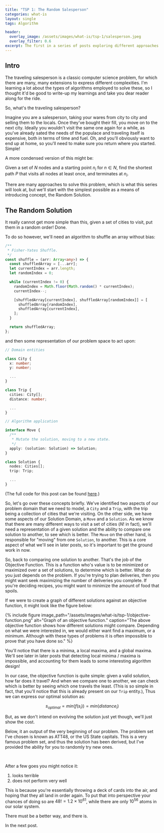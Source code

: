 ```yaml
---
title: "TSP 1: The Random Salesperson"
categories: what-is
layout: single
tags: Algorithm

header:
  overlay_image: /assets/images/what-is/tsp-1/salesperson.jpeg
  overlay_filter: 0.6
excerpt: The first in a series of posts exploring different approaches to tackling the famous Traveling Salesperson problem.
---
```


## Intro

The traveling salesperson is a classic computer science problem, for which there are many, many extensions to express different complexities. I'm learning a lot about the types of algorithms employed to solve these, so I thought it'd be good to write-up my learnings and take you dear reader along for the ride.

So, what's the traveling salesperson?

Imagine you are a salesperson, taking your wares from city to city and selling them to the locals. Once they've bought their fill, you move on to the next city. Ideally you wouldn't visit the same one again for a while, as you've already sated the needs of the populace and traveling itself is expensive, both in terms of time and fuel. Oh, and you'll obviously want to end up at home, so you'll need to make sure you return where you started. Simple!

A more condensed version of this might be:

Given a set of $N$ nodes and a starting point $n_i$ for $n \in N$, find the shortest path $P$ that visits all nodes at least once, and terminates at $n_i$.

There are many approaches to solve this problem, which is what this series will look at, but we'll start with the simplest possible as a means of introducing concept, the Random Solution.

## The Random Solution

It really cannot get more simple than this, given a set of cities to visit, put them in a random order! Done.

To do so however, we'll need an algorithm to shuffle an array without bias:

```typescript
/**
 * Fisher-Yates Shuffle.
 */
const shuffle = (arr: Array<any>) => {
  const shuffledArray = [...arr];
  let currentIndex = arr.length;
  let randomIndex = 0;

  while (currentIndex != 0) {
    randomIndex = Math.floor(Math.random() * currentIndex);
    currentIndex--;

    [shuffledArray[currentIndex], shuffledArray[randomIndex]] = [
      shuffledArray[randomIndex],
      shuffledArray[currentIndex],
    ];
  }

  return shuffledArray;
};
```

and then some representation of our problem space to act upon:

```typescript
// Domain entities

class City {
  x: number;
  y: number;

  ...
}

class Trip {
  cities: City[];
  distance: number;

  ...
}

// Algorithm application

interface Move {
  /**
   * Mutate the solution, moving to a new state.
   */
  apply: (solution: Solution) => Solution;
}

class Solution {
  nodes: Cities[];
  trip: Trip;

  ...
}
```

(The full code for this post can be found [here](https://github.com/willcodefortea/travelling-salesperson).)

So, let's go over these concepts briefly. We've identified two aspects of our problem domain that we need to model, a `City` and a `Trip`, with the trip being a collection of cities that we're visiting. On the other side, we have some aspects of our Solution Domain, a `Move` and a `Solution`. As we know that there are many different ways to visit a set of cities ($N!$ in fact), we'll need a representation of a given solution and the ability to compare one solution to another, to see which is better. The `Move` on the other hand, is responsible for "moving" from one `Solution`, to another. This is a core aspect of what we'll see in later posts, so it's important to get the ground work in now.

So, back to comparing one solution to another. That's the job of the Objective Function. This is a function who's value is to be minimized or maximized over a set of solutions, to determine which is better. What do you just depends on the problem. If you're trying to plan deliveries, then you might want seek maximizing the number of deliveries you complete. If you're deciding recipes, you might want to minimize the amount of food that spoils.

If we were to create a graph of different solutions against an objective function, it might look like the figure below:

{% include figure image_path="/assets/images/what-is/tsp-1/objective-function.png" alt="Graph of an objective function." caption="The above objective function shows how different solutions might compare. Depending on what we were interested in, we would either want find a maximum, or a minimum. Although with these types of problems it is often impossible to prove that you have done so." %}

You'll notice that there is a minima, a local maxima, and a global maxima. We'll see later in later posts that detecting local minima / maxima is impossible, and accounting for them leads to some interesting algorithm design!

In our case, the objective function is quite simple: given a valid solution, how far does it travel? And when we compare one to another, we can check which is better by seeing which one travels the least. (This is so simple in fact, that you'll notice that this is already present on our `Trip` entity.), Thus we can express our optimal solution as:

$$ s_{optimal} = min(f(s_i)) = min(distance_i) $$

But, as we don't intend on evolving the solution just yet though, we'll just show the cost.

Below, it an output of the very beginning of our problem. The problem set I've chosen is known as ATT48, or the US State capitals. This is a very famous problem set, and thus the solution has been derived, but I've provided the ability for you to randomly try new ones.

<div id="tsp-app-root"></div>

<br />

After a few goes you might notice it:

1. looks terrible
2. does not perform very well

This is because you're essentially throwing a deck of cards into the air, and hoping that they all land in order again. To put that into perspective your chances of doing so are $48! = 1.2 \times 10^{61}$, while there are only $10^{56}$ atoms in our solar system.

There must be a better way, and there is.

In the next post.

<script type="module" crossorigin src="/assets/apps/tsp/index.dc56a0fb.js"></script>
<link rel="stylesheet" href="/assets/apps/tsp/index.7ba47d89.css">


<script type="text/x-mathjax-config">
MathJax.Hub.Config({
  tex2jax: {
    inlineMath: [['$','$'], ['\\(','\\)']],
    processEscapes: true
  }
});
</script>
<script src="https://cdnjs.cloudflare.com/ajax/libs/mathjax/2.7.0/MathJax.js?config=TeX-AMS-MML_HTMLorMML" type="text/javascript"></script>
